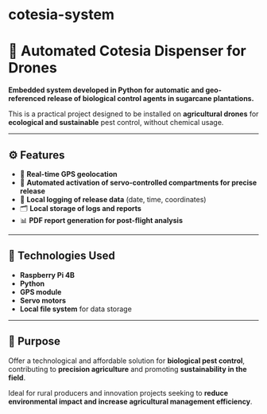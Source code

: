# cotesia-system

# 🚁 Automated Cotesia Dispenser for Drones

**Embedded system developed in Python for automatic and geo-referenced release of biological control agents in sugarcane plantations.**

This is a practical project designed to be installed on **agricultural drones** for **ecological and sustainable** pest control, without chemical usage.

---

## ⚙️ Features

- 📍 **Real-time GPS geolocation**
- 🔄 **Automated activation of servo-controlled compartments for precise release**
- 🧾 **Local logging of release data** (date, time, coordinates)
- 🗂️ **Local storage of logs and reports**
- 📊 **PDF report generation for post-flight analysis**

---

## 🧰 Technologies Used

- **Raspberry Pi 4B**
- **Python**
- **GPS module**
- **Servo motors**
- **Local file system** for data storage

---

## 🌱 Purpose

Offer a technological and affordable solution for **biological pest control**, contributing to **precision agriculture** and promoting **sustainability in the field**.

Ideal for rural producers and innovation projects seeking to **reduce environmental impact and increase agricultural management efficiency**.
